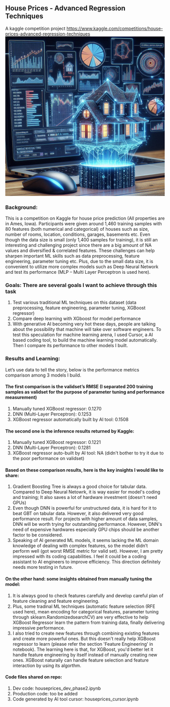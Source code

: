 ## House Prices - Advanced Regression Techniques
A kaggle competition project
https://www.kaggle.com/competitions/house-prices-advanced-regression-techniques
![House Price Prediction Model](pic/Housepredict.png)

### Background:
This is a competition on Kaggle for house price prediction (All properties are in Ames, Iowa). Participants were given around 1,460 training samples with 80 features (both numerical and categorical) of houses such as size, number of rooms, location, conditions, garages, basements etc. Even though the data size is small (only 1,400 samples for training), it is still an interesting and challenging project since there are a big amount of NA values and diversified & correlated features. These challenges can help sharpen important ML skills such as data preprocessing, feature engineering, parameter tuning etc. Plus, due to the small data size, it is convenient to utilize more complex models such as Deep Neural Network and test its performance (MLP – Multi Layer Perceptron is used here).

### Goals: There are several goals I want to achieve through this task
1.	Test various traditional ML techniques on this dataset (data preprocessing, feature engineering, parameter tuning, XGBoost regressor)
2.	Compare deep learning with XGboost for model performance
3.	With generative AI becoming very hot these days, people are talking about the possibility that machine will take over software engineers. To test this speculation for machine learning arena, I used Cursor, a AI based coding tool, to build the machine learning model automatically. Then I compare its performance to other models I built.

### Results and Learning:
Let’s use data to tell the story, below is the performance metrics comparison among 3 models I build. 

#### The first comparison is the validset’s RMSE (I separated 200 training samples as validset for the purpose of parameter tuning and performance measurement)
1. Manually tuned XGBoost regressor: 0.1270 
2. DNN (Multi-Layer Perceptron): 0.1253
3. XGBoost regressor automatically built by AI tool: 0.1508 

#### The second one is the inference results returned by Kaggle:
1. Manually tuned XGBoost regressor: 0.1221
2. DNN (Multi-Layer Perceptron): 0.1281
3. XGBoost regressor auto-built by AI tool: NA (didn't bother to try it due to the poor performance on validset)

#### Based on these comparison results, here is the key insights I would like to share:
1. Gradient Boosting Tree is always a good choice for tabular data. Compared to Deep Neural Netowrk, it is way easier for model's coding and training; It also saves a lot of hardware investment (doesn't need GPUs)
2. Even though DNN is powerful for unstructured data, it is hard for it to beat GBT on tabular data. However, it also delivered very good performance result. For projects with higher amount of data samples, DNN will be worth trying for outstanding performance. However, DNN's need of expensive hardwares especially GPU chips should be another factor to be considered.
3. Speaking of AI generated ML models, it seems lacking the ML domain knowledge of dealing with complex features, so the model didn’t perform well (got worst RMSE metric for valid set). However, I am pretty impressed with its coding capabilities. I feel it could be a coding assistant to AI engineers to improve efficiency. This direction definitely needs more testing in future.

#### On the other hand: some insights obtained from manually tuning the model: 
1. It is always good to check features carefully and develop careful plan of feature cleaning and feature engineering.
2. Plus, some tradinal ML techniques (automatic feature selection (RFE used here), mean encoding for categorical features, parameter tuning through sklearn.RandomizedsearchCV) are very effective to help XGBoost Regressor learn the pattern from training data, finally delivering impressive performance.
3. I also tried to create new features through combining existing features and create more powerful ones. But this doesn't really help XGBoost regressor to learn (please refer the section 'Feature Engineering' in notebook). The learning here is that, for XGBoost, you'd better let it handle feature engineering by itself instead of manually creating new ones. XGBoost naturally can handle feature selection and feature interaction by using its algorthm.

#### Code files shared on repo:
1. Dev code: houseprices_dev_phase2.ipynb
2. Production code: too be added
3. Code generated by AI tool cursor: houseprices_cursor.ipynb

